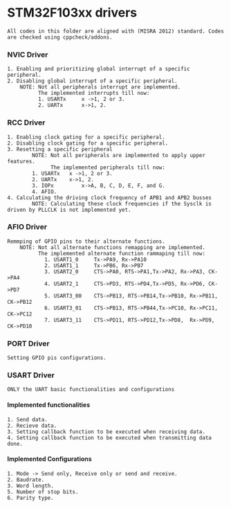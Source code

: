 # STM32F103xx drivers
	All codes in this folder are aligned with (MISRA 2012) standard. Codes are checked using cppcheck/addons.

### NVIC Driver
	1. Enabling and prioritizing global interrupt of a specific peripheral.
	2. Disabling global interrupt of a specific peripheral.
		NOTE: Not all peripherals interrupt are implemented.
		      The implemented interrupts till now:
		      1. USARTx 	x ->1, 2 or 3. 
		      2. UARTx		x->1, 2.

### RCC Driver
	1. Enabling clock gating for a specific peripheral.
  	2. Disabling clock gating for a specific peripheral.
  	3. Resetting a specific peripheral
      		NOTE: Not all peripherals are implemented to apply upper features.
	              The implemented peripherals till now:
			1. USARTx 	x ->1, 2 or 3. 
			2. UARTx	x->1, 2.
			3. IOPx     	x->A, B, C, D, E, F, and G.
			4. AFIO.
  	4. Calculating the driving clock frequency of APB1 and APB2 busses
      		NOTE: Calculating these clock frequencies if the Sysclk is driven by PLLCLK is not implemented yet.

### AFIO Driver
	Remmping of GPIO pins to their alternate functions.
		NOTE: Not all alternate functions remapping are implemented.
		      The implemented alternate function rammaping till now:
				1. USART1_0 	Tx->PA9, Rx->PA10
				2. USART1_1 	Tx->PB6, Rx->PB7
				3. USART2_0  	CTS->PA0, RTS->PA1,Tx->PA2, Rx->PA3, CK->PA4
				4. USART2_1  	CTS->PD3, RTS->PD4,Tx->PD5, Rx->PD6, CK->PD7
				5. USART3_00 	CTS->PB13, RTS->PB14,Tx->PB10, Rx->PB11, CK->PB12
				6. USART3_01 	CTS->PB13, RTS->PB44,Tx->PC10, Rx->PC11, CK->PC12
				7. USART3_11  	CTS->PD11, RTS->PD12,Tx->PD8,  Rx->PD9,  CK->PD10

### PORT Driver
	Setting GPIO pis configurations.

### USART Driver
	ONLY the UART basic functionalities and configurations
#### Implemented functionalities
	1. Send data.
	2. Recieve data.
	3. Setting callback function to be executed when receiving data.
	4. Setting callback function to be executed when transmitting data done.
#### Implemented Configurations
	1. Mode -> Send only, Receive only or send and receive.
	2. Baudrate.
	3. Word length.
	5. Number of stop bits.
	6. Parity type.

